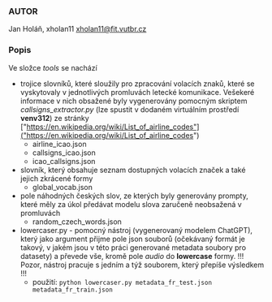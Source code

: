 ### AUTOR

Jan Holáň, xholan11
xholan11@fit.vutbr.cz

### Popis

Ve složce _tools_ se nachází

-   trojice slovníků, které sloužily pro zpracování volacích znaků, které se vyskytovaly v jednotlivých promluvách letecké komunikace. Vešekeré informace v nich obsažené byly vygenerovány pomocným skriptem _callsigns_extractor.py_ (lze spustit v dodaném virtuálním prostředí **venv312**) ze stránky ["https://en.wikipedia.org/wiki/List_of_airline_codes"]("https://en.wikipedia.org/wiki/List_of_airline_codes")
    -   airline_icao.json
    -   callsigns_icao.json
    -   icao_callsigns.json
-   slovník, který obsahuje seznam dostupných volacích značek a také jejich zkrácené formy
    -   global_vocab.json
-   pole náhodných českých slov, ze kterých byly generovány prompty, které měly za úkol předávat modelu slova zaručeně neobsažená v promluvách
    -   random_czech_words.json
-   lowercaser.py - pomocný nástroj (vygenerovaný modelem ChatGPT), který jako argument přijme pole json souborů (očekávaný formát je takový, v jakém jsou v této práci generované metadata soubory pro datasety) a převede vše, kromě pole _audio_ do **lowercase** formy.
    !!! Pozor, nástroj pracuje s jedním a týž souborem, který přepíše výsledkem !!!
    -   použití: `python lowercaser.py metadata_fr_test.json metadata_fr_train.json`
